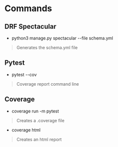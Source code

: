 # Commands

## DRF Spectacular

- python3 manage.py spectacular --file schema.yml
> Generates the schema.yml file

## Pytest

- pytest --cov
> Coverage report command line

## Coverage

- coverage run -m pytest 
> Creates a .coverage file

- coverage html
> Creates an html report
